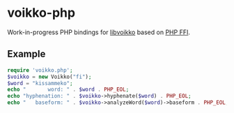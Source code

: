 # voikko-php

Work-in-progress PHP bindings for [libvoikko](https://voikko.puimula.org/) based on [PHP FFI](https://www.php.net/manual/en/book.ffi.php).

## Example

```php
require 'voikko.php';
$voikko = new Voikko("fi");
$word = "kissammeko";
echo "       word: " . $word . PHP_EOL;
echo "hyphenation: " . $voikko->hyphenate($word) . PHP_EOL;
echo "   baseform: " . $voikko->analyzeWord($word)->baseform . PHP_EOL;
```

